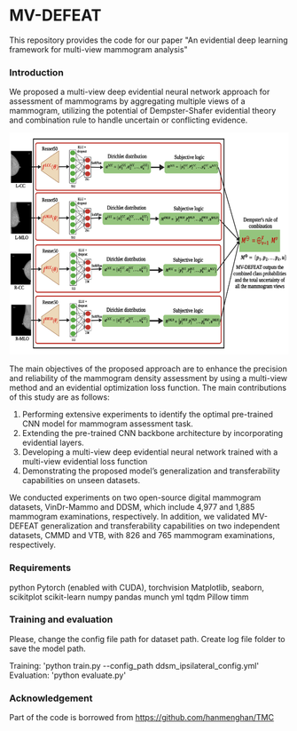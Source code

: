 # MV-DEFEAT

This repository provides the code for our paper "An evidential deep learning framework for multi-view mammogram analysis"



### Introduction

We proposed a multi-view deep evidential neural network approach for assessment of mammograms by aggregating multiple views of a mammogram, utilizing the potential of Dempster-Shafer evidential theory and combination rule to handle uncertain or conflicting evidence. 


<div align=center><img width="900" height="400" alt="MV-DEFEAT" src="images/mv_defeat.png"/></div>

The main objectives of the proposed approach are to enhance the precision and reliability of the mammogram density assessment by using a multi-view method and an
evidential optimization loss function. The main contributions of this study are as follows:
1. Performing extensive experiments to identify the optimal pre-trained CNN model for mammogram assessment task.
2. Extending the pre-trained CNN backbone architecture by incorporating evidential layers.
3. Developing a multi-view deep evidential neural network trained with a multi-view evidential loss function
4. Demonstrating the proposed model’s generalization and transferability capabilities on unseen datasets.

We conducted experiments on two open-source digital mammogram datasets, VinDr-Mammo and DDSM, which include 4,977 and 1,885 mammogram examinations, respectively. In addition, we validated MV-DEFEAT generalization and transferability capabilities on two independent datasets, CMMD and VTB, with 826 and 765 mammogram examinations, respectively.

### Requirements

python
Pytorch (enabled with CUDA), torchvision
Matplotlib, seaborn, scikitplot
scikit-learn
numpy
pandas
munch
yml
tqdm
Pillow
timm 

### Training and evaluation

Please, change the config file path for dataset path. Create log file folder to save the model path. 

Training: 'python train.py --config_path ddsm_ipsilateral_config.yml'
Evaluation: 'python evaluate.py'


### Acknowledgement

Part of the code is borrowed from https://github.com/hanmenghan/TMC



